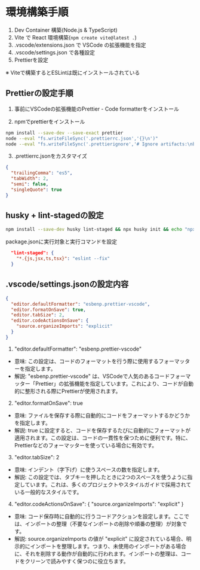 # 環境構築手順

1. Dev Container 構築(Node.js & TypeScript)
2. Vite で React 環境構築(`npm create vite@latest .`)
3. .vscode/extensions.json で VSCode の拡張機能を指定
4. .vscode/settings.json で各種設定
5. Prettierを設定

※ Viteで構築するとESLintは既にインストールされている

## Prettierの設定手順

1. 事前にVSCodeの拡張機能のPrettier - Code formatterをインストール

2. npmでprettierをインストール

```sh
npm install --save-dev --save-exact prettier
node --eval "fs.writeFileSync('.prettierrc.json','{}\n')"
node --eval "fs.writeFileSync('.prettierignore','# Ignore artifacts:\nbuild\ncoverage\n')"
```

3. .prettierrc.jsonをカスタマイズ

```json
{
  "trailingComma": "es5",
  "tabWidth": 2,
  "semi": false,
  "singleQuote": true
}
```

## husky + lint-stagedの設定

```sh
npm install --save-dev husky lint-staged && npx husky init && echo "npx lint-staged" > .husky/pre-commit
```

package.jsonに実行対象と実行コマンドを設定

```json
  "lint-staged": {
    "*.{js,jsx,ts,tsx}": "eslint --fix"
  }
```

## .vscode/settings.jsonの設定内容

```json
{
  "editor.defaultFormatter": "esbenp.prettier-vscode",
  "editor.formatOnSave": true,
  "editor.tabSize": 2,
  "editor.codeActionsOnSave": {
    "source.organizeImports": "explicit"
  }
}
```

1. "editor.defaultFormatter": "esbenp.prettier-vscode"

- 意味: この設定は、コードのフォーマットを行う際に使用するフォーマッターを指定します。
- 解説: "esbenp.prettier-vscode" は、VSCodeで人気のあるコードフォーマッター「Prettier」の拡張機能を指定しています。これにより、コードが自動的に整形される際にPrettierが使用されます。

2. "editor.formatOnSave": true

- 意味: ファイルを保存する際に自動的にコードをフォーマットするかどうかを指定します。
- 解説: true に設定すると、コードを保存するたびに自動的にフォーマットが適用されます。この設定は、コードの一貫性を保つために便利です。特に、Prettierなどのフォーマッターを使っている場合に有効です。

3. "editor.tabSize": 2

- 意味: インデント（字下げ）に使うスペースの数を指定します。
- 解説: この設定では、タブキーを押したときに2つのスペースを使うように指定しています。これは、多くのプロジェクトやスタイルガイドで採用されている一般的なスタイルです。

4. "editor.codeActionsOnSave": { "source.organizeImports": "explicit" }

- 意味: コード保存時に自動的に行うコードアクションを設定します。ここでは、インポートの整理（不要なインポートの削除や順番の整理）が対象です。
- 解説: source.organizeImports の値が "explicit" に設定されている場合、明示的にインポートを整理します。つまり、未使用のインポートがある場合に、それを削除する動作が自動的に行われます。インポートの整理は、コードをクリーンで読みやすく保つのに役立ちます。
